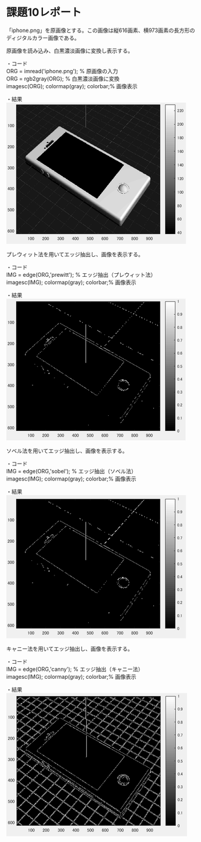 # 課題10レポート

「iphone.png」を原画像とする。この画像は縦616画素、横973画素の長方形のディジタルカラー画像である。

原画像を読み込み、白黒濃淡画像に変換し表示する。

・コード  
ORG = imread('iphone.png'); % 原画像の入力  
ORG = rgb2gray(ORG); % 白黒濃淡画像に変換  
imagesc(ORG); colormap(gray); colorbar;% 画像表示

・結果  
![10-1](https://github.com/KentaroNii/MATLAB/blob/master/課題10/10-1.PNG)


プレウィット法を用いてエッジ抽出し、画像を表示する。

・コード  
IMG = edge(ORG,'prewitt'); % エッジ抽出（プレウィット法）  
imagesc(IMG); colormap(gray); colorbar;% 画像表示

・結果  
![10-2](https://github.com/KentaroNii/MATLAB/blob/master/課題10/10-2.PNG)

ソベル法を用いてエッジ抽出し、画像を表示する。

・コード  
IMG = edge(ORG,'sobel'); % エッジ抽出（ソベル法）  
imagesc(IMG); colormap(gray); colorbar;% 画像表示

・結果  
![10-3](https://github.com/KentaroNii/MATLAB/blob/master/課題10/10-3.PNG)

キャニー法を用いてエッジ抽出し、画像を表示する。

・コード  
IMG = edge(ORG,'canny'); % エッジ抽出（キャニー法）  
imagesc(IMG); colormap(gray); colorbar;% 画像表示

・結果  
![10-4](https://github.com/KentaroNii/MATLAB/blob/master/課題10/10-4.PNG)
